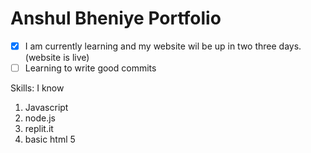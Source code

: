 # Anshul Bheniye Portfolio

- [X] I am currently learning and my website wil be up in two three days. (website is live)
- [ ] Learning to write good commits

Skills: I know 
1. Javascript
1. node.js
2. replit.it
4. basic html 5
